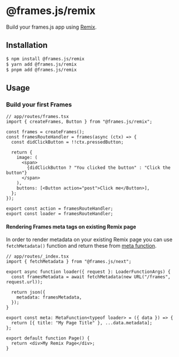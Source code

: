 # @frames.js/remix

Build your frames.js app using [Remix](https://remix.run).

## Installation

```sh
$ npm install @frames.js/remix
$ yarn add @frames.js/remix
$ pnpm add @frames.js/remix
```

## Usage

### Build your first Frames

```tsx
// app/routes/frames.tsx
import { createFrames, Button } from "@frames.js/remix";

const frames = createFrames();
const framesRouteHandler = frames(async (ctx) => {
  const didClickButton = !!ctx.pressedButton;

  return {
    image: (
      <span>
        {didClickButton ? "You clicked the button" : "Click the button"}
      </span>
    ),
    buttons: [<Button action="post">Click me</Button>],
  };
});

export const action = framesRouteHandler;
export const loader = framesRouteHandler;
```

#### Rendering Frames meta tags on existing Remix page

In order to render metadata on your existing Remix page you can use `fetchMetadata()` function and return these from [meta function](https://remix.run/docs/en/main/route/meta#data).

```tsx
// app/routes/_index.tsx
import { fetchMetadata } from "@frames.js/next";

export async function loader({ request }: LoaderFunctionArgs) {
  const framesMetadata = await fetchMetadata(new URL("/frames", request.url));

  return json({
    metadata: framesMetadata,
  });
}

export const meta: MetaFunction<typeof loader> = ({ data }) => {
  return [{ title: "My Page Title" }, ...data.metadata];
};

export default function Page() {
  return <div>My Remix Page</div>;
}
```
